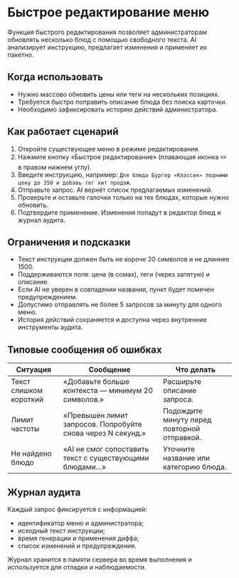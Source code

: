 # Быстрое редактирование меню

Функция быстрого редактирования позволяет администраторам обновлять несколько блюд с помощью свободного текста. AI анализирует инструкцию, предлагает изменения и применяет их пакетно.

## Когда использовать
- Нужно массово обновить цены или теги на нескольких позициях.
- Требуется быстро поправить описание блюда без поиска карточки.
- Необходимо зафиксировать историю действий администратора.

## Как работает сценарий
1. Откройте существующее меню в режиме редактирования.
2. Нажмите кнопку «Быстрое редактирование» (плавающая иконка ✏️ в правом нижнем углу).
3. Введите инструкцию, например: `Для блюда Бургер «Классик» подними цену до 350 и добавь тег хит продаж`.
4. Отправьте запрос. AI вернёт список предлагаемых изменений.
5. Проверьте и оставьте галочки только на тех блюдах, которые нужно обновить.
6. Подтвердите применение. Изменения попадут в редактор блюд и журнал аудита.

## Ограничения и подсказки
- Текст инструкции должен быть не короче 20 символов и не длиннее 1500.
- Поддерживаются поля: цена (в сомах), теги (через запятую) и описание.
- Если AI не уверен в совпадении названия, пункт будет помечен предупреждением.
- Допустимо отправлять не более 5 запросов за минуту для одного меню.
- История действий сохраняется и доступна через внутренние инструменты аудита.

## Типовые сообщения об ошибках
| Ситуация | Сообщение | Что делать |
| --- | --- | --- |
| Текст слишком короткий | «Добавьте больше контекста — минимум 20 символов.» | Расширьте описание запроса. |
| Лимит частоты | «Превышен лимит запросов. Попробуйте снова через N секунд.» | Подождите минуту перед повторной отправкой. |
| Не найдено блюдо | «AI не смог сопоставить текст с существующими блюдами…» | Уточните название или категорию блюда. |

## Журнал аудита
Каждый запрос фиксируется с информацией:
- идентификатор меню и администратора;
- исходный текст инструкции;
- время генерации и применения диффа;
- список изменений и предупреждения.

Журнал хранится в памяти сервера во время выполнения и используется для отладки и наблюдаемости.

